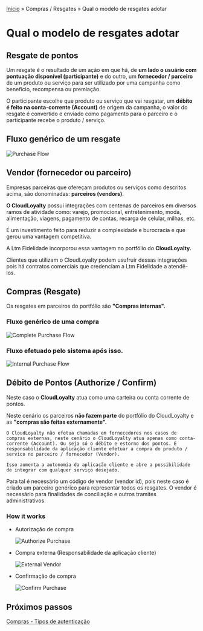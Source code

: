 [Início](/readme.md) &raquo; Compras / Resgates &raquo; Qual o modelo de resgates adotar

# Qual o modelo de resgates adotar

## Resgate de pontos

Um resgate é o resultado de um ação em que há, de **um lado o usuário com pontuação disponível (participante)** e do outro, um **fornecedor / parceiro** de um produto ou serviço para ser utilizado por uma campanha como benefício, recompensa ou premiação.

O participante escolhe que produto ou serviço que vai resgatar, um **débito é feito na conta-corrente (Account)** de origem da campanha, o valor do resgate é convertido e enviado como pagamento para o parceiro e o participante recebe o produto / serviço.

## Fluxo genérico de um resgate

![Purchase Flow](/images/purchase-diagram.svg)

## Vendor (fornecedor ou parceiro)

Empresas parceiras que ofereçam produtos ou serviços como descritos acima, são donominadas: **parceiros (vendors)**.

**O CloudLoyalty** possui integrações com centenas de parceiros em diversos ramos de atividade como: varejo, promocional, entretenimento, moda, alimentação, viagens, pagamento de contas, recarga de celular, milhas, etc.

É um investimento feito para reduzir a complexidade e burocracia e que gerou uma vantagem competitiva.

A Ltm Fidelidade incorporou essa vantagem no portfólio do **CloudLoyalty.**

Clientes que utilizam o CloudLoyalty podem usufruir dessas integrações pois há contratos comerciais que credenciam a Ltm Fidelidade a atendê-los.

## Compras (Resgate)

Os resgates em parceiros do portfólio são **"Compras internas".**

### Fluxo genérico de uma compra

![Complete Purchase Flow](/images/purchase-complete.svg)

### Fluxo efetuado pelo sistema após isso.

![Internal Purchase Flow](/images/purchase-internal-diagram.svg)


## Débito de Pontos (Authorize / Confirm)

Neste caso o **CloudLoyalty** atua como uma carteira ou conta corrente de pontos.

Neste cenário os parceiros **não fazem parte** do portfólio do CloudLoyalty e as **"compras são feitas externamente".**

    O CloudLoyalty não efetua chamadas em fornecedores nos casos de compras externas, neste cenário o CloudLoyalty atua apenas como conta-corrente (Account). Ou seja só o débito e estorno dos pontos. É responsabilidade da aplicação cliente efetuar a compra do produto / servico no parceiro / fornecedor (Vendor).

    Isso aumenta a autonomia da aplicação cliente e abre a possibilidade de integrar com qualquer serviço desejado.

Para tal é necessário um código de vendor (vendor id), pois neste caso é criado um parceiro genérico para representar todos os resgates. O vendor é necessário para finalidades de conciliação e outros tramites administrativos.

### How it works

- Autorização de compra

  ![Authorize Purchase](/images/purchase-external-1-diagram.svg)

- Compra externa (Responsabilidade da aplicação cliente)

  ![External Vendor](/images/purchase-external-2-diagram.svg)

- Confirmação de compra

  ![Confirm Purchase](/images/purchase-external-3-diagram.svg)

## Próximos passos

[Compras - Tipos de autenticação](/purchase/auth.md)
